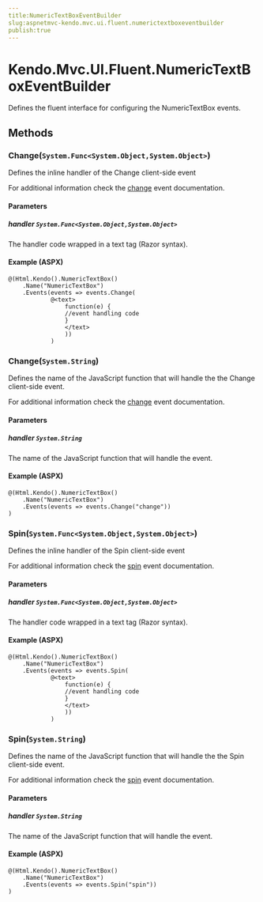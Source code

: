 ```yaml
---
title:NumericTextBoxEventBuilder
slug:aspnetmvc-kendo.mvc.ui.fluent.numerictextboxeventbuilder
publish:true
---
```


# Kendo.Mvc.UI.Fluent.NumericTextBoxEventBuilder
Defines the fluent interface for configuring the NumericTextBox events.



## Methods

### Change(`System.Func<System.Object,System.Object>`)
Defines the inline handler of the Change client-side event

For additional information check the [change](/api/web/numerictextbox#events-change) event documentation.


#### Parameters

##### handler `System.Func<System.Object,System.Object>`
The handler code wrapped in a text tag (Razor syntax).




#### Example (ASPX)
    @(Html.Kendo().NumericTextBox()
        .Name("NumericTextBox")
        .Events(events => events.Change(
                @<text>
                    function(e) {
                    //event handling code
                    }
                    </text>
                    ))
                )


### Change(`System.String`)
Defines the name of the JavaScript function that will handle the the Change client-side event.

For additional information check the [change](/api/web/numerictextbox#events-change) event documentation.


#### Parameters

##### handler `System.String`
The name of the JavaScript function that will handle the event.




#### Example (ASPX)
    @(Html.Kendo().NumericTextBox()
        .Name("NumericTextBox")
        .Events(events => events.Change("change"))
    )


### Spin(`System.Func<System.Object,System.Object>`)
Defines the inline handler of the Spin client-side event

For additional information check the [spin](/api/web/numerictextbox#events-spin) event documentation.


#### Parameters

##### handler `System.Func<System.Object,System.Object>`
The handler code wrapped in a text tag (Razor syntax).




#### Example (ASPX)
    @(Html.Kendo().NumericTextBox()
        .Name("NumericTextBox")
        .Events(events => events.Spin(
                @<text>
                    function(e) {
                    //event handling code
                    }
                    </text>
                    ))
                )


### Spin(`System.String`)
Defines the name of the JavaScript function that will handle the the Spin client-side event.

For additional information check the [spin](/api/web/numerictextbox#events-spin) event documentation.


#### Parameters

##### handler `System.String`
The name of the JavaScript function that will handle the event.




#### Example (ASPX)
    @(Html.Kendo().NumericTextBox()
        .Name("NumericTextBox")
        .Events(events => events.Spin("spin"))
    )



